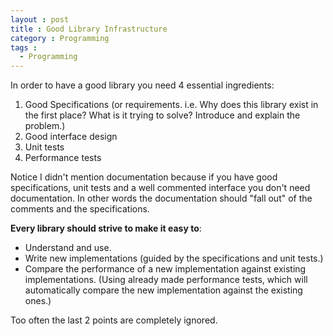 ```yaml
---
layout : post
title : Good Library Infrastructure
category : Programming
tags :
  - Programming
---
```


In order to have a good library you need 4 essential ingredients:
1. Good Specifications (or requirements. i.e. Why does this library exist in the first place? What is it trying to solve? Introduce and explain the problem.)
2. Good interface design
3. Unit tests
4. Performance tests

Notice I didn't mention documentation because if you have good specifications, unit tests and a well commented interface you don't need documentation. In other words the documentation should "fall out" of the comments and the specifications.

**Every library should strive to make it easy to**:
- Understand and use.
- Write new implementations (guided by the specifications and unit tests.)
- Compare the performance of a new implementation against existing implementations. (Using already made performance tests, which will automatically compare the new implementation against the existing ones.)

Too often the last 2 points are completely ignored.